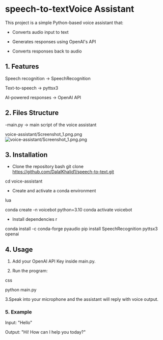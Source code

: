 # speech-to-textVoice Assistant
This project is a simple Python-based voice assistant that:

- Converts audio input to text

- Generates responses using OpenAI's API

- Converts responses back to audio

## 1. Features
Speech recognition → SpeechRecognition

Text-to-speech → pyttsx3

AI-powered responses → OpenAI API 

## 2. Files Structure
-main.py → main script of the voice assistant

voice-assistant/Screenshot_1.png.png
![voice-assistant/Screenshot_1.png.png](Screenshot_1.png)

## 3. Installation
- Clone the repository
bash
git clone https://github.com/DalalKhalid1/speech-to-text.git

cd voice-assistant

- Create and activate a conda environment

lua

conda create -n voicebot python=3.10
conda activate voicebot

- Install dependencies
r

conda install -c conda-forge pyaudio
pip install SpeechRecognition pyttsx3 openai

## 4. Usage
1. Add your OpenAI API Key inside main.py.

2. Run the program:

css

python main.py

3.Speak into your microphone and the assistant will reply with voice output.

### 5. Example
Input: "Hello"

Output: "Hi! How can I help you today?"

